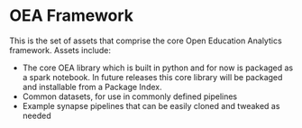 # OEA Framework
This is the set of assets that comprise the core Open Education Analytics framework.
Assets include:
- The core OEA library which is built in python and for now is packaged as a spark notebook. In future releases this core library will be packaged and installable from a Package Index.
- Common datasets, for use in commonly defined pipelines
- Example synapse pipelines that can be easily cloned and tweaked as needed